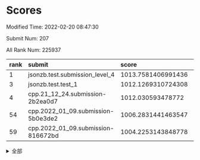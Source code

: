# Scores

Modified Time: 2022-02-20 08:47:30

Submit Num: 207

All Rank Num: 225937

| rank |               submit               |       score        |       sigma        | pk_num |
| :--- | :--------------------------------- | :----------------- | :----------------- | :----- |
| 1    | jsonzb.test.submission_level_4     | 1013.7581406991436 | 0.8009014410747474 | 4360   |
| 3    | jsonzb.test.test_1                 | 1012.1269310724308 | 0.7770160955445188 | 4366   |
| 4    | cpp.21_12_24.submission-2b2ea0d7   | 1012.030593478772  | 0.810421558991554  | 4366   |
| 54   | cpp.2022_01_09.submission-5b0e3de2 | 1006.2831441463547 | 0.7284532302123714 | 4368   |
| 59   | cpp.2022_01_09.submission-816672bd | 1004.2253143848778 | 0.7093791664474306 | 4364   |


<details>
<summary>全部</summary>

| rank |                 submit                 |       score        |       sigma        | pk_num |
| :--- | :------------------------------------- | :----------------- | :----------------- | :----- |
| 1    | jsonzb.test.submission_level_4         | 1013.7581406991436 | 0.8009014410747474 | 4360   |
| 2    | gobigger.level_3.submission_level_3_49 | 1012.6663879276914 | 0.7712741020381487 | 4372   |
| 3    | jsonzb.test.test_1                     | 1012.1269310724308 | 0.7770160955445188 | 4366   |
| 4    | cpp.21_12_24.submission-2b2ea0d7       | 1012.030593478772  | 0.810421558991554  | 4366   |
| 5    | gobigger.level_3.submission_level_3_7  | 1011.6307983591051 | 0.7712317990446886 | 4364   |
| 6    | gobigger.level_3.submission_level_3_33 | 1010.8903602868618 | 0.7680918241948994 | 4368   |
| 7    | gobigger.level_3.submission_level_3_36 | 1010.8494646727028 | 0.7459023767712628 | 4364   |
| 8    | gobigger.level_3.submission_level_3_1  | 1010.81599795364   | 0.7577418926864028 | 4363   |
| 9    | gobigger.level_3.submission_level_3_42 | 1010.8151945347779 | 0.7736115993806012 | 4367   |
| 10   | gobigger.level_3.submission_level_3_47 | 1010.7544996778737 | 0.7760404628440253 | 4363   |
| 11   | gobigger.level_3.submission_level_3_22 | 1010.659799624626  | 0.7529949454222253 | 4375   |
| 12   | gobigger.level_3.submission_level_3_10 | 1010.5379573602406 | 0.7563223636947985 | 4367   |
| 13   | gobigger.level_3.submission_level_3_8  | 1010.521078978911  | 0.7802808465566247 | 4363   |
| 14   | gobigger.level_3.submission_level_3_39 | 1010.4352669465146 | 0.776396288713562  | 4364   |
| 15   | gobigger.level_3.submission_level_3_41 | 1010.3107234033761 | 0.7585844403926306 | 4365   |
| 16   | gobigger.level_3.submission_level_3_38 | 1010.287651211744  | 0.7530616103148728 | 4370   |
| 17   | gobigger.level_3.submission_level_3_4  | 1010.2463630190406 | 0.7774379325847508 | 4363   |
| 18   | gobigger.level_3.submission_level_3_3  | 1010.2409752778522 | 0.7637971849353559 | 4371   |
| 19   | gobigger.level_3.submission_level_3_31 | 1010.2348231770274 | 0.7634049513467098 | 4370   |
| 20   | gobigger.level_3.submission_level_3_0  | 1010.2330332729979 | 0.7604741721158105 | 4364   |
| 21   | gobigger.level_3.submission_level_3_24 | 1010.2257146773641 | 0.7829858671579893 | 4363   |
| 22   | gobigger.level_3.submission_level_3_2  | 1010.2145589282793 | 0.7758308402656596 | 4366   |
| 23   | gobigger.level_3.submission_level_3_44 | 1010.131581811927  | 0.7619965448247525 | 4365   |
| 24   | gobigger.level_3.submission_level_3_27 | 1010.1315767780826 | 0.7661958030033503 | 4369   |
| 25   | gobigger.level_3.submission_level_3_11 | 1010.0934891611039 | 0.7550257792133628 | 4368   |
| 26   | gobigger.level_3.submission_level_3_35 | 1010.0793518718827 | 0.7519846412107645 | 4368   |
| 27   | gobigger.level_3.submission_level_3_25 | 1010.0733581467925 | 0.7312141129476576 | 4370   |
| 28   | gobigger.level_3.submission_level_3_32 | 1010.0691184767526 | 0.7498823884674638 | 4373   |
| 29   | gobigger.level_3.submission_level_3_48 | 1010.0641328505495 | 0.770600440063142  | 4364   |
| 30   | gobigger.level_3.submission_level_3_23 | 1010.0162621487382 | 0.7637120886853416 | 4363   |
| 31   | gobigger.level_3.submission_level_3_37 | 1009.9806491692585 | 0.7659539257022699 | 4363   |
| 32   | gobigger.level_3.submission_level_3_6  | 1009.9786573175223 | 0.7683023124691628 | 4363   |
| 33   | gobigger.level_3.submission_level_3_15 | 1009.9258781101748 | 0.752833243698229  | 4364   |
| 34   | gobigger.level_3.submission_level_3_12 | 1009.9158463978463 | 0.7630008110013798 | 4360   |
| 35   | gobigger.level_3.submission_level_3_14 | 1009.8610843467133 | 0.7600415828483871 | 4367   |
| 36   | gobigger.level_3.submission_level_3_16 | 1009.7911540374735 | 0.7638755499687242 | 4369   |
| 37   | gobigger.level_3.submission_level_3_13 | 1009.7516204337361 | 0.7483393444992759 | 4365   |
| 38   | gobigger.level_3.submission_level_3_5  | 1009.6658005384285 | 0.7546870504535792 | 4366   |
| 39   | gobigger.level_3.submission_level_3_17 | 1009.6571955009898 | 0.7644422989012659 | 4371   |
| 40   | gobigger.level_3.submission_level_3_30 | 1009.5737268582616 | 0.7385824566125534 | 4363   |
| 41   | gobigger.level_3.submission_level_3_26 | 1009.566322157399  | 0.7640863747826654 | 4370   |
| 42   | gobigger.level_3.submission_level_3_9  | 1009.5139521114581 | 0.7501659404997669 | 4368   |
| 43   | gobigger.level_3.submission_level_3_19 | 1009.4231084401414 | 0.7603648209364551 | 4363   |
| 44   | gobigger.level_3.submission_level_3_29 | 1009.3494787967572 | 0.7458839770562486 | 4369   |
| 45   | gobigger.level_3.submission_level_3_21 | 1009.1309733249625 | 0.7531821321245189 | 4367   |
| 46   | gobigger.level_3.submission_level_3_46 | 1009.0970857697771 | 0.7514860728722607 | 4367   |
| 47   | gobigger.level_3.submission_level_3_40 | 1009.0750486090783 | 0.7471583552059305 | 4366   |
| 48   | gobigger.level_3.submission_level_3_34 | 1008.8801354905441 | 0.7617459910842164 | 4367   |
| 49   | gobigger.level_3.submission_level_3_18 | 1008.709436250409  | 0.7539034164360792 | 4367   |
| 50   | gobigger.level_3.submission_level_3_28 | 1008.6721121743376 | 0.7451077194781933 | 4361   |
| 51   | gobigger.level_3.submission_level_3_45 | 1008.497242730931  | 0.7600656634682124 | 4371   |
| 52   | gobigger.level_3.submission_level_3_43 | 1007.8663635991346 | 0.748219006757863  | 4363   |
| 53   | gobigger.level_3.submission_level_3_20 | 1007.7487755340231 | 0.7510767951052968 | 4364   |
| 54   | cpp.2022_01_09.submission-5b0e3de2     | 1006.2831441463547 | 0.7284532302123714 | 4368   |
| 55   | gobigger.level_1.submission_level_1_47 | 1005.3199580564072 | 0.7394029697206421 | 4367   |
| 56   | gobigger.level_1.submission_level_1_15 | 1004.9214244584715 | 0.713891421430253  | 4371   |
| 57   | gobigger.level_1.submission_level_1_43 | 1004.7103603488982 | 0.7184879121223073 | 4371   |
| 58   | gobigger.level_1.submission_level_1_14 | 1004.472082167197  | 0.7253840530010938 | 4364   |
| 59   | cpp.2022_01_09.submission-816672bd     | 1004.2253143848778 | 0.7093791664474306 | 4364   |
| 60   | gobigger.level_1.submission_level_1_35 | 1004.1030793665444 | 0.7232559545200083 | 4367   |
| 61   | gobigger.level_1.submission_level_1_32 | 1003.9940322145643 | 0.7207240050560904 | 4364   |
| 62   | gobigger.level_1.submission_level_1_2  | 1003.9040095531603 | 0.7137398912855912 | 4370   |
| 63   | gobigger.level_1.submission_level_1_6  | 1003.9020293881673 | 0.719998315229626  | 4370   |
| 64   | gobigger.level_1.submission_level_1_4  | 1003.8984113878088 | 0.724919693392399  | 4366   |
| 65   | gobigger.level_1.submission_level_1_36 | 1003.8816835004874 | 0.7059974238122021 | 4355   |
| 66   | gobigger.level_1.submission_level_1_34 | 1003.8630264277485 | 0.7271041967498955 | 4367   |
| 67   | gobigger.level_1.submission_level_1_45 | 1003.8340932811445 | 0.726162527575277  | 4367   |
| 68   | gobigger.level_1.submission_level_1_5  | 1003.8007609960476 | 0.700503186265624  | 4370   |
| 69   | gobigger.level_1.submission_level_1_23 | 1003.7773405571161 | 0.7202961685956965 | 4362   |
| 70   | gobigger.level_1.submission_level_1_29 | 1003.6159941215478 | 0.7106840649221461 | 4361   |
| 71   | gobigger.level_1.submission_level_1_8  | 1003.5799005093552 | 0.7278589433551098 | 4369   |
| 72   | gobigger.level_1.submission_level_1_33 | 1003.5566587367201 | 0.7326516281916968 | 4367   |
| 73   | gobigger.level_1.submission_level_1_1  | 1003.5300068774616 | 0.7159731598285615 | 4361   |
| 74   | gobigger.level_1.submission_level_1_0  | 1003.4530464689823 | 0.7185059825533225 | 4364   |
| 75   | gobigger.level_1.submission_level_1_25 | 1003.4237448552885 | 0.7241083386245785 | 4370   |
| 76   | gobigger.level_1.submission_level_1_40 | 1003.4044935057449 | 0.7177959146683414 | 4367   |
| 77   | gobigger.level_1.submission_level_1_48 | 1003.3525322841305 | 0.7059744026012148 | 4363   |
| 78   | gobigger.level_1.submission_level_1_11 | 1003.3237345183204 | 0.7147903969055817 | 4366   |
| 79   | gobigger.level_1.submission_level_1_38 | 1003.3136369410167 | 0.7171236907555457 | 4367   |
| 80   | gobigger.level_1.submission_level_1_13 | 1003.2889659792947 | 0.7162661343629417 | 4367   |
| 81   | gobigger.level_1.submission_level_1_21 | 1003.2557921644528 | 0.7108691865561081 | 4367   |
| 82   | gobigger.level_1.submission_level_1_44 | 1003.1184399537204 | 0.7206778599878032 | 4364   |
| 83   | gobigger.level_1.submission_level_1_31 | 1003.0472176922843 | 0.7175940822705349 | 4366   |
| 84   | gobigger.level_1.submission_level_1_22 | 1003.0106232888446 | 0.705973345907559  | 4359   |
| 85   | gobigger.level_1.submission_level_1_42 | 1002.8883083830087 | 0.7226438537443453 | 4368   |
| 86   | gobigger.level_1.submission_level_1_7  | 1002.8177064077857 | 0.7188061142227349 | 4367   |
| 87   | gobigger.level_1.submission_level_1_9  | 1002.7838704833041 | 0.7186247269922751 | 4363   |
| 88   | gobigger.level_1.submission_level_1_46 | 1002.7478986960871 | 0.7066415392776403 | 4364   |
| 89   | gobigger.level_1.submission_level_1_39 | 1002.7251055162321 | 0.7064985827669455 | 4364   |
| 90   | gobigger.level_1.submission_level_1_17 | 1002.6301447006116 | 0.7164977008377753 | 4360   |
| 91   | gobigger.level_1.submission_level_1_19 | 1002.625053949313  | 0.7231928002652965 | 4367   |
| 92   | gobigger.level_1.submission_level_1_26 | 1002.5960429331607 | 0.7197727876903779 | 4367   |
| 93   | gobigger.level_1.submission_level_1_28 | 1002.5585418007948 | 0.7091291247475402 | 4362   |
| 94   | gobigger.level_1.submission_level_1_16 | 1002.5030309512032 | 0.710080393315808  | 4363   |
| 95   | gobigger.level_1.submission_level_1_41 | 1002.4444850190569 | 0.7238125124602327 | 4365   |
| 96   | gobigger.level_1.submission_level_1_18 | 1002.331533816999  | 0.7086802918343877 | 4363   |
| 97   | gobigger.level_1.submission_level_1_3  | 1002.3209224685636 | 0.7146841993499049 | 4367   |
| 98   | gobigger.level_1.submission_level_1_49 | 1002.3009408322959 | 0.7204033822894256 | 4366   |
| 99   | gobigger.level_1.submission_level_1_27 | 1002.2491020807767 | 0.7137340327009818 | 4364   |
| 100  | gobigger.level_1.submission_level_1_12 | 1002.2083519951711 | 0.7156933562596669 | 4358   |
| 101  | gobigger.level_1.submission_level_1_20 | 1002.0917435845148 | 0.7169256679444097 | 4366   |
| 102  | gobigger.level_1.submission_level_1_10 | 1001.8999138005428 | 0.7203395529810753 | 4365   |
| 103  | gobigger.level_1.submission_level_1_30 | 1001.8455349681004 | 0.7086020011488968 | 4365   |
| 104  | gobigger.level_1.submission_level_1_24 | 1001.6510871622527 | 0.7095173727655635 | 4366   |
| 105  | gobigger.level_1.submission_level_1_37 | 1001.5331629946315 | 0.7044906113794939 | 4365   |
| 106  | gobigger.random.submission_random_33   | 997.5734503602607  | 0.7024714810342209 | 4367   |
| 107  | gobigger.random.submission_random_24   | 997.4691131369565  | 0.7001971270209537 | 4369   |
| 108  | gobigger.random.submission_random_29   | 997.3551871380753  | 0.7044345894194867 | 4372   |
| 109  | gobigger.random.submission_random_37   | 997.0262343964598  | 0.7128732096236914 | 4370   |
| 110  | gobigger.random.submission_random_21   | 997.0076047849072  | 0.6994698336028616 | 4361   |
| 111  | gobigger.random.submission_random_8    | 996.8834665853722  | 0.7064318167303831 | 4369   |
| 112  | gobigger.random.submission_random_10   | 996.8158871405045  | 0.7195173346474528 | 4369   |
| 113  | gobigger.random.submission_random_25   | 996.7168964919962  | 0.7108801512719111 | 4369   |
| 114  | gobigger.random.submission_random_35   | 996.661235359025   | 0.7313381766725214 | 4369   |
| 115  | gobigger.random.submission_random_5    | 996.5755604908103  | 0.714412026369546  | 4368   |
| 116  | gobigger.random.submission_random_14   | 996.5420577233775  | 0.7020563776114304 | 4367   |
| 117  | gobigger.random.submission_random_9    | 996.4845913443719  | 0.7178590723815352 | 4364   |
| 118  | gobigger.random.submission_random_26   | 996.4822191103453  | 0.7101479538627266 | 4366   |
| 119  | gobigger.random.submission_random_17   | 996.4774880779397  | 0.7027654353709225 | 4367   |
| 120  | gobigger.random.submission_random_13   | 996.4760506408594  | 0.7195530513106312 | 4369   |
| 121  | gobigger.random.submission_random_19   | 996.4729615114959  | 0.713872737986613  | 4366   |
| 122  | gobigger.random.submission_random_32   | 996.3829517567635  | 0.7105919377618224 | 4367   |
| 123  | gobigger.random.submission_random_23   | 996.3412655874889  | 0.7183804810710805 | 4368   |
| 124  | gobigger.random.submission_random_7    | 996.3339847625296  | 0.7093302787746437 | 4361   |
| 125  | gobigger.random.submission_random_6    | 996.3040206449402  | 0.7067092963679181 | 4366   |
| 126  | gobigger.random.submission_random_38   | 996.2991095845513  | 0.7118726593152483 | 4362   |
| 127  | gobigger.random.submission_random_0    | 996.2389800725684  | 0.7027767235473462 | 4370   |
| 128  | gobigger.random.submission_random_43   | 996.23514426217    | 0.7184308612285893 | 4365   |
| 129  | gobigger.random.submission_random_36   | 996.1765296780635  | 0.699315230144573  | 4366   |
| 130  | gobigger.random.submission_random_30   | 996.1272868422396  | 0.7230661676082459 | 4366   |
| 131  | gobigger.random.submission_random_12   | 996.1230890074518  | 0.7163367149666318 | 4368   |
| 132  | gobigger.random.submission_random_18   | 995.9829736379689  | 0.7172209706817723 | 4368   |
| 133  | gobigger.random.submission_random_2    | 995.9671429581487  | 0.7116680395142198 | 4366   |
| 134  | gobigger.random.submission_random_46   | 995.9473898465127  | 0.7048462858392842 | 4373   |
| 135  | gobigger.random.submission_random_28   | 995.897187198542   | 0.7178600906464984 | 4364   |
| 136  | gobigger.random.submission_random_22   | 995.8564621647469  | 0.7184451128352946 | 4369   |
| 137  | gobigger.random.submission_random_44   | 995.8327073870773  | 0.6994938890515968 | 4363   |
| 138  | gobigger.random.submission_random_42   | 995.8217406374936  | 0.7031357280160839 | 4373   |
| 139  | gobigger.random.submission_random_47   | 995.8206424559215  | 0.7020550751923188 | 4368   |
| 140  | gobigger.random.submission_random_20   | 995.8048727131367  | 0.7001572291298549 | 4363   |
| 141  | gobigger.random.submission_random_49   | 995.708051129542   | 0.7153173855742216 | 4364   |
| 142  | gobigger.random.submission_random_1    | 995.6777360125874  | 0.7116493882292101 | 4364   |
| 143  | gobigger.random.submission_random_41   | 995.6562993542661  | 0.7102331020038245 | 4367   |
| 144  | gobigger.random.submission_random_4    | 995.5931549295385  | 0.7151982377842331 | 4370   |
| 145  | gobigger.random.submission_random_40   | 995.586890383881   | 0.7132747401109988 | 4364   |
| 146  | gobigger.random.submission_random_15   | 995.5171936052419  | 0.7118392411705768 | 4366   |
| 147  | gobigger.random.submission_random_31   | 995.4147238949934  | 0.7079372918828397 | 4362   |
| 148  | gobigger.random.submission_random_3    | 995.3707080299304  | 0.7038288602447121 | 4368   |
| 149  | gobigger.random.submission_random_34   | 995.3413736839847  | 0.7087878347796134 | 4360   |
| 150  | gobigger.random.submission_random_11   | 995.335571320903   | 0.7349929897669348 | 4363   |
| 151  | gobigger.random.submission_random_48   | 995.3206632678643  | 0.7215938550802015 | 4363   |
| 152  | gobigger.random.submission_random_45   | 995.1178603556464  | 0.7342261099714865 | 4366   |
| 153  | gobigger.random.submission_random_39   | 995.1124139779109  | 0.7016275068811124 | 4358   |
| 154  | gobigger.random.submission_random_16   | 995.089873163206   | 0.7217204984782635 | 4370   |
| 155  | gobigger.random.submission_random_27   | 994.7937151058046  | 0.7051547408999629 | 4365   |
| 156  | gobigger.level_2.submission_level_2_30 | 994.4521485338076  | 0.7308147168567651 | 4362   |
| 157  | gobigger.level_2.submission_level_2_23 | 993.8072827706944  | 0.7216544125371275 | 4368   |
| 158  | gobigger.level_2.submission_level_2_26 | 993.6627491118561  | 0.7402037849425118 | 4365   |
| 159  | gobigger.level_2.submission_level_2_46 | 993.4901155335391  | 0.7454837822086942 | 4369   |
| 160  | gobigger.level_2.submission_level_2_13 | 993.4570738133731  | 0.7325400667145517 | 4363   |
| 161  | gobigger.level_2.submission_level_2_14 | 993.438198101917   | 0.7452568414671    | 4369   |
| 162  | gobigger.level_2.submission_level_2_11 | 993.3203504264706  | 0.7284822347120573 | 4361   |
| 163  | gobigger.level_2.submission_level_2_33 | 993.2769066771001  | 0.7193070244133358 | 4372   |
| 164  | gobigger.level_2.submission_level_2_38 | 993.1031356398995  | 0.7408574569496139 | 4358   |
| 165  | gobigger.level_2.submission_level_2_6  | 993.0725166644097  | 0.7373787047761178 | 4368   |
| 166  | gobigger.level_2.submission_level_2_29 | 993.0555284254302  | 0.7349494186015214 | 4363   |
| 167  | gobigger.level_2.submission_level_2_34 | 992.9966984476401  | 0.7408844883330742 | 4366   |
| 168  | gobigger.level_2.submission_level_2_28 | 992.8109301505145  | 0.7293482252109557 | 4358   |
| 169  | gobigger.level_2.submission_level_2_47 | 992.7364688280336  | 0.7320828698492708 | 4364   |
| 170  | gobigger.level_2.submission_level_2_18 | 992.6805455575002  | 0.7346248962211994 | 4364   |
| 171  | gobigger.level_2.submission_level_2_10 | 992.6162424405321  | 0.7350557649462337 | 4371   |
| 172  | gobigger.level_2.submission_level_2_20 | 992.4174497777418  | 0.7491296148146106 | 4365   |
| 173  | gobigger.level_2.submission_level_2_4  | 992.377166651216   | 0.7423230545481847 | 4366   |
| 174  | gobigger.level_2.submission_level_2_32 | 992.2541854566721  | 0.7469782558750638 | 4371   |
| 175  | gobigger.level_2.submission_level_2_9  | 992.2314746141494  | 0.7434998463713252 | 4360   |
| 176  | gobigger.level_2.submission_level_2_22 | 992.2110273006189  | 0.7357595093073118 | 4366   |
| 177  | gobigger.level_2.submission_level_2_1  | 992.1162949308593  | 0.7505508767676563 | 4366   |
| 178  | gobigger.level_2.submission_level_2_15 | 992.1039367188604  | 0.7394943697185522 | 4363   |
| 179  | gobigger.level_2.submission_level_2_27 | 991.9255744683256  | 0.7511346859570959 | 4364   |
| 180  | gobigger.level_2.submission_level_2_7  | 991.9039769061808  | 0.7524528660379685 | 4367   |
| 181  | gobigger.level_2.submission_level_2_16 | 991.8786880168291  | 0.7542957593350906 | 4367   |
| 182  | gobigger.level_2.submission_level_2_49 | 991.8751230644829  | 0.7518387732939282 | 4365   |
| 183  | gobigger.level_2.submission_level_2_31 | 991.8328301311101  | 0.7370018797500848 | 4366   |
| 184  | gobigger.level_2.submission_level_2_2  | 991.8059502997058  | 0.7504662591073622 | 4370   |
| 185  | gobigger.level_2.submission_level_2_42 | 991.7141919943772  | 0.7371767619221266 | 4371   |
| 186  | gobigger.level_2.submission_level_2_36 | 991.6827309128925  | 0.7549195588597452 | 4369   |
| 187  | gobigger.level_2.submission_level_2_17 | 991.6583897692485  | 0.7557738470881348 | 4364   |
| 188  | gobigger.level_2.submission_level_2_0  | 991.565898430595   | 0.7487861021405376 | 4367   |
| 189  | gobigger.level_2.submission_level_2_24 | 991.513255883971   | 0.7485421324994598 | 4370   |
| 190  | gobigger.level_2.submission_level_2_48 | 991.5011182041762  | 0.759450335755218  | 4363   |
| 191  | gobigger.level_2.submission_level_2_19 | 991.3555958675674  | 0.7588384344252144 | 4365   |
| 192  | gobigger.level_2.submission_level_2_39 | 991.3263793334114  | 0.7654650439373013 | 4370   |
| 193  | gobigger.level_2.submission_level_2_12 | 991.317092804414   | 0.7692627222451749 | 4365   |
| 194  | gobigger.level_2.submission_level_2_40 | 991.3044738067314  | 0.7578221489784296 | 4366   |
| 195  | gobigger.level_2.submission_level_2_5  | 991.0661047588002  | 0.7769887733469316 | 4366   |
| 196  | gobigger.level_2.submission_level_2_25 | 991.0630074192767  | 0.7697745668661667 | 4368   |
| 197  | gobigger.level_2.submission_level_2_35 | 991.0585010668494  | 0.7498778074858269 | 4369   |
| 198  | gobigger.level_2.submission_level_2_43 | 991.055832861053   | 0.7421201076834669 | 4359   |
| 199  | gobigger.level_2.submission_level_2_3  | 990.9655895293713  | 0.7555821385288355 | 4367   |
| 200  | gobigger.level_2.submission_level_2_37 | 990.9497121689376  | 0.7402452383006501 | 4365   |
| 201  | gobigger.level_2.submission_level_2_21 | 990.9380948698188  | 0.7686867414644825 | 4369   |
| 202  | gobigger.level_2.submission_level_2_44 | 990.7824260707629  | 0.7710608736141498 | 4367   |
| 203  | gobigger.level_2.submission_level_2_41 | 990.264699779655   | 0.7712072871011808 | 4365   |
| 204  | gobigger.level_2.submission_level_2_45 | 989.9857843575035  | 0.7799064269970686 | 4365   |
| 205  | gobigger.level_2.submission_level_2_8  | 989.9203554159645  | 0.7601509692616105 | 4368   |
| 206  | gobigger.none.submission_none_1        | 978.6677646526246  | 1.2436660745860317 | 4365   |
| 207  | gobigger.none.submission_none_0        | 977.5163590660682  | 1.3255967247571667 | 4369   |

</details>